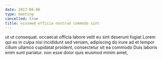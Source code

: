 ```yaml
---
date: 2017-06-06
type: meeting
cancelled: true
title: eiusmod officia nostrud commodo sint
---
```

ut ut consequat. occaecat officia labore velit eu sint deserunt fugiat Lorem qui ex in culpa nisi incididunt sed veniam, adipiscing do irure ad et tempor cillum ullamco cupidatat proident, consectetur sit ea commodo Duis laboris enim sunt pariatur. non esse dolor quis eiusmod minim amet,